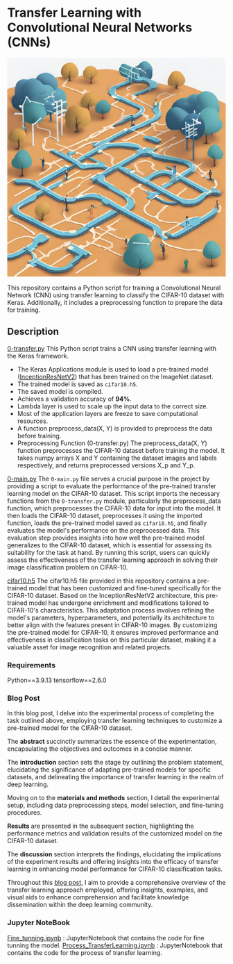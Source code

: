 # Transfer Learning with Convolutional Neural Networks (CNNs)
![transfer learning](TransferLearning.png)

This repository contains a Python script for training a Convolutional Neural Network (CNN) using transfer learning to classify the CIFAR-10 dataset with Keras. 
Additionally, it includes a preprocessing function to prepare the data for training.

## Description
[0-transfer.py](./0-transfer.py)
This Python script trains a CNN using transfer learning with the Keras framework. 

* The Keras Applications module is used to load a pre-trained model ([InceptionResNetV2](https://keras.io/api/applications/inceptionresnetv2/)) that has been trained on the ImageNet dataset.
* The trained model is saved as `cifar10.h5`.
* The saved model is compiled.
* Achieves a validation accuracy of **94%**.
* Lambda layer is used to scale up the input data to the correct size.
* Most of the application layers are freeze to save computational resources.
* A function preprocess_data(X, Y) is provided to preprocess the data before training.
* Preprocessing Function (0-transfer.py)
The preprocess_data(X, Y) function preprocesses the CIFAR-10 dataset before training the model. It takes numpy arrays X and Y containing the dataset images and labels respectively, and returns preprocessed versions X_p and Y_p.


[0-main.py](./0-main.py)
The `0-main.py` file serves a crucial purpose in the project by providing a script 
to evaluate the performance of the pre-trained transfer learning model on the CIFAR-10 
dataset. This script imports the necessary functions from the `0-transfer.py` module, 
particularly the preprocess_data function, which preprocesses the CIFAR-10 data for 
input into the model. It then loads the CIFAR-10 dataset, preprocesses it using the 
imported function, loads the pre-trained model saved as `cifar10.h5`, and finally 
evaluates the model's performance on the preprocessed data. This evaluation step 
provides insights into how well the pre-trained model generalizes to the CIFAR-10 
dataset, which is essential for assessing its suitability for the task at hand. 
By running this script, users can quickly assess the effectiveness of the transfer 
learning approach in solving their image classification problem on CIFAR-10.

[cifar10.h5](./cifar10.h5)
The cifar10.h5 file provided in this repository contains a pre-trained model 
that has been customized and fine-tuned specifically for the CIFAR-10 dataset. 
Based on the InceptionResNetV2 architecture, this pre-trained model has undergone
enrichment and modifications tailored to CIFAR-10's characteristics. This adaptation
process involves refining the model's parameters, hyperparameters, and potentially
its architecture to better align with the features present in CIFAR-10 images. By 
customizing the pre-trained model for CIFAR-10, it ensures improved performance and 
effectiveness in classification tasks on this particular dataset, making it a valuable
asset for image recognition and related projects.

### Requirements
Python==3.9.13
tensorflow==2.6.0

### Blog Post

In this blog post, I delve into the experimental process of completing the task 
outlined above, employing transfer learning techniques to customize a pre-trained 
model for the CIFAR-10 dataset. 

The **abstract** succinctly summarizes the essence of the experimentation, 
encapsulating the objectives and outcomes in a concise manner.

The **introduction** section sets the stage by outlining the problem statement, 
elucidating the significance of adapting pre-trained models for specific datasets, 
and delineating the importance of transfer learning in the realm of deep learning. 

Moving on to the **materials and methods** section, I detail the experimental setup, 
including data preprocessing steps, model selection, and fine-tuning procedures. 

**Results** are presented in the subsequent section, highlighting the performance 
metrics and validation results of the customized model on the CIFAR-10 dataset. 

The **discussion** section interprets the findings, elucidating the implications of 
the experiment results and offering insights into the efficacy of transfer learning
in enhancing model performance for CIFAR-10 classification tasks. 


Throughout this [blog post](https://medium.com/@marianne.arrue/embarking-on-the-transfer-learning-journey-a-keras-adventure-with-cifar-10-332be2656ac3), I aim to provide a comprehensive overview of the 
transfer learning approach employed, offering insights, examples, and visual aids to
enhance comprehension and facilitate knowledge dissemination within the deep learning
community.

### Jupyter NoteBook
[Fine_tunning.ipynb](./Fine_tunning.ipynb) : JupyterNotebook that contains the code for fine tunning the model.
[Process_TransferLearning.ipynb](./Process_TransferLearning.ipynb) : JupyterNotebook that contains the code for the process of transfer learning.
